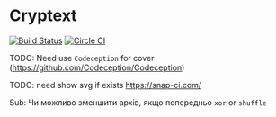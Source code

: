 # Cryptext

[![Build Status](https://travis-ci.org/ReenExe/Cryptext.svg)](https://travis-ci.org/ReenExe/Cryptext)
[![Circle CI](https://circleci.com/gh/ReenExe/Cryptext.svg?style=svg)](https://circleci.com/gh/ReenExe/Cryptext)

TODO: Need use `Codeception` for cover (https://github.com/Codeception/Codeception)

TODO: need show svg if exists https://snap-ci.com/

Sub: Чи можливо зменшити архів, якщо попередньо `xor` or `shuffle`